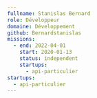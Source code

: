 ```yaml
---
fullname: Stanislas Bernard
role: Développeur
domaine: Développement
github: Bernardstanislas
missions:
  - end: 2022-04-01
    start: 2020-01-13
    status: independent
    startups:
      - api-particulier
startups:
  - api-particulier
---
```

